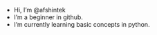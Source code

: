 -  Hi, I’m @afshintek
-  I’m a beginner in github.
-  I’m currently learning basic concepts in python.


<!---
afshintek/afshintek is a ✨ special ✨ repository because its `README.md` (this file) appears on your GitHub profile.
You can click the Preview link to take a look at your changes.
--->
